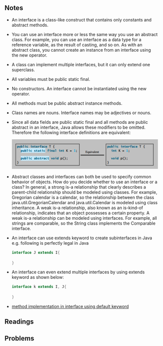 ## Notes

* An interface is a class-like construct that contains only constants and abstract methods.

* You can use an interface more or less the same way
you use an abstract class. For example, you can use an interface as a data type for a reference
variable, as the result of casting, and so on. As with an abstract class, you cannot create an
instance from an interface using the new operator.

* A class can implement multiple interfaces, but it can only extend one superclass.

* All variables must be public static final.

* No constructors. An interface cannot be instantiated using the new operator.

* All methods must be public abstract instance methods.

* Class names are nouns. Interface names may be adjectives or nouns.

* Since all data fields are public static final and all methods are public abstract in an interface, Java allows these modifiers to be omitted. Therefore the following interface definitions are equivalent:

    ![Interface](../images/interface.png)

* Abstract classes and interfaces can both be used to specify common behavior of objects. How do you decide whether to use an interface or a class? In general, a strong is-a relationship that clearly describes a parent-child relationship should be modeled using classes. For example, Gregorian calendar is a calendar, so the relationship between the class java.util.GregorianCalendar and java.util.Calendar is modeled using class inheritance. A weak is-a relationship, also known as an is-kind-of relationship, indicates that an object possesses a certain property. A weak is-a relationship can be modeled using interfaces. For example, all strings are comparable, so the String class implements the Comparable interface.

* An interface can use extends keyword to create subinterfaces in Java e.g. following is perfectly legal in Java
    ```java
    interface J extends I{

    }
    ```
*  An interface can even extend multiple interfaces by using extends keyword as shown below:

    ```java
    interface k extends I, J{

    }
    ```

* [method implementation in interface using default keyword](http://javarevisited.blogspot.com/2014/07/default-defender-or-extension-method-of-Java8-example-tutorial.html)

## Readings

## Problems
